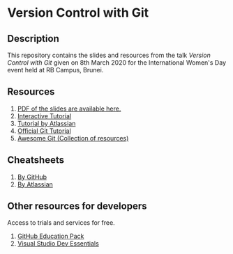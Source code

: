 # Version Control with Git

## Description

This repository contains the slides and resources from the talk *Version Control with Git* given on
8th March 2020 for the International Women's Day event held at RB Campus, Brunei.

## Resources

1. [PDF of the slides are available here.](https://github.com/dsychin/iwd2020-git-talk/blob/master/Version%20Control%20with%20Git.pdf)
1. [Interactive Tutorial](https://try.github.io)
1. [Tutorial by Atlassian](https://www.atlassian.com/git)
1. [Official Git Tutorial](https://git-scm.com/book/)
1. [Awesome Git (Collection of resources)](https://github.com/dictcp/awesome-git)

## Cheatsheets

1. [By GitHub](https://github.github.com/training-kit/downloads/github-git-cheat-sheet/)
2. [By Atlassian](https://www.atlassian.com/git/tutorials/atlassian-git-cheatsheet)

## Other resources for developers

Access to trials and services for free.

1. [GitHub Education Pack](https://education.github.com/pack)
2. [Visual Studio Dev Essentials](https://visualstudio.microsoft.com/dev-essentials/)
